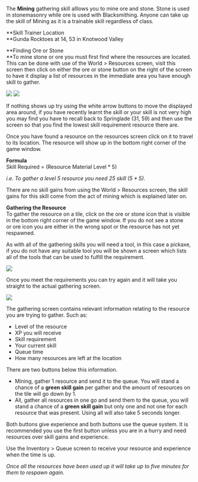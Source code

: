 The **Mining** gathering skill alllows you to mine ore and stone. Stone is used in stonemasonry while ore is used with Blacksmithing. Anyone can take up the skill of Mining as it is a trainable skill regardless of class.

**Skill Trainer Location  
**Gunda Rocktoes at 14, 53 in Knotwood Valley

**Finding Ore or Stone  
**To mine stone or ore you must first find where the resources are located. This can be done with use of the World > Resources screen, visit this screen then click on either the ore or stone button on the right of the screen to have it display a list of resources in the immediate area you have enough skill to gather.

[![](https://lohcdn.com/images/t_mining1.jpg)](https://lohcdn.com/images/mining1.jpg) [![](https://lohcdn.com/images/t_mining2.jpg)](https://lohcdn.com/images/mining2.jpg)

If nothing shows up try using the white arrow buttons to move the displayed area around, if you have recently learnt the skill or your skill is not very high you may find you have to recall back to Springlade (31, 59) and then use the screen so that you find the lowest skill requirement resource there are.

Once you have found a resource on the resources screen click on it to travel to its location. The resource will show up in the bottom right corner of the game window.

**Formula**  
Skill Required = (Resource Material Level \* 5)

_i.e. To gather a level 5 resource you need 25 skill (5 \* 5)._

There are no skill gains from using the World > Resources screen, the skill gains for this skill come from the act of mining which is explained later on.

**Gathering the Resource**  
To gather the resource on a tile, click on the ore or stone icon that is visible in the bottom right corner of the game window. If you do not see a stone or ore icon you are either in the wrong spot or the resource has not yet respawned.

As with all of the gathering skills you will need a tool, in this case a pickaxe, if you do not have any suitable tool you will be shown a screen which lists all of the tools that can be used to fulfill the requirement.

[![](https://lohcdn.com/images/t_miningt.jpg)](https://lohcdn.com/images/mining2.jpg)

Once you meet the requirements you can try again and it will take you straight to the actual gathering screen.

[![](https://lohcdn.com/images/t_minings.jpg)](https://lohcdn.com/images/mining2.jpg)

The gathering screen contains relevant information relating to the resource you are trying to gather. Such as:

*   Level of the resource
*   XP you will receive
*   Skill requirement
*   Your current skill
*   Queue time
*   How many resources are left at the location

There are two buttons below this information.

*   Mining, gather 1 resource and send it to the queue. You will stand a chance of a **green skill gain** per gather and the amount of resources on the tile will go down by 1.
*   All, gather all resources in one go and send them to the queue, you will stand a chance of a **green skill gain** but only one and not one for each resource that was present. Using all will also take 5 seconds longer.

Both buttons give experience and both buttons use the queue system. It is recommended you use the first button unless you are in a hurry and need resources over skill gains and experience.

Use the Inventory > Queue screen to receive your resource and experience when the time is up.

_Once all the resources have been used up it will take up to five minutes for them to respawn again._
